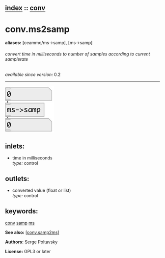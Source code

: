 [index](index.html) :: [conv](category_conv.html)
---

# conv.ms2samp
**aliases:** [ceammc/ms-&gt;samp], [ms-&gt;samp]


###### convert time in milliseconds to number of samples according to current samplerate

*available since version:* 0.2

---




[![example](../examples/img/conv.ms2samp.jpg)](../examples/pd/conv.ms2samp.pd)









## inlets:

* time in milliseconds<br>
_type:_ control



## outlets:

* converted value (float or list)<br>
_type:_ control



## keywords:

[conv](keywords/conv.html)
[samp](keywords/samp.html)
[ms](keywords/ms.html)



**See also:**
[\[conv.samp2ms\]](conv.samp2ms.html)




**Authors:** Serge Poltavsky




**License:** GPL3 or later






